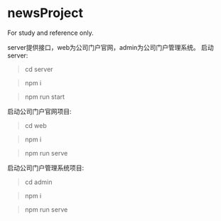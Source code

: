 # newsProject
For study and reference only.


server提供接口，web为公司门户官网，admin为公司门户管理系统。
启动server:
> cd server

> npm i

> npm run start

启动公司门户官网项目:
> cd web

> npm i

> npm run serve

启动公司门户管理系统项目:
> cd admin

> npm i

> npm run serve
